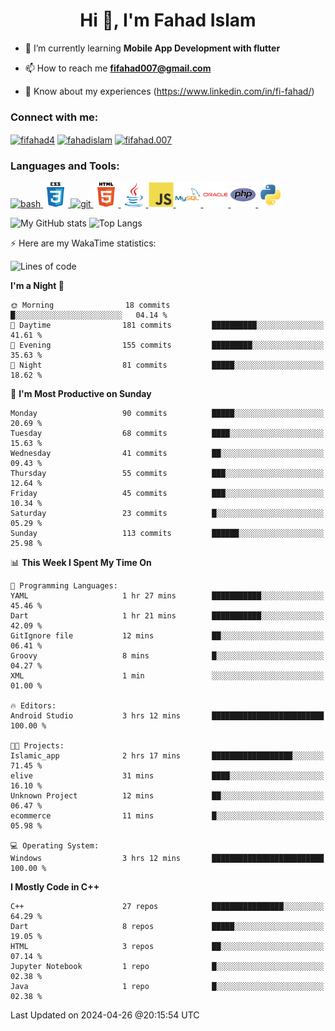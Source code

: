 <h1 align="center">Hi 👋, I'm Fahad Islam</h1>


- 🌱 I’m currently learning **Mobile App Development with flutter**

- 📫 How to reach me **fifahad007@gmail.com**

- 📄 Know about my experiences (https://www.linkedin.com/in/fi-fahad/)

<h3 align="left">Connect with me:</h3>
<p align="left">
<a href="https://twitter.com/fifahad4" target="blank"><img align="center" src="https://raw.githubusercontent.com/rahuldkjain/github-profile-readme-generator/master/src/images/icons/Social/twitter.svg" alt="fifahad4" height="30" width="40" /></a>
<a href="https://www.linkedin.com/in/fi-fahad/" target="blank"><img align="center" src="https://raw.githubusercontent.com/rahuldkjain/github-profile-readme-generator/master/src/images/icons/Social/linked-in-alt.svg" alt="fahadislam" height="30" width="40" /></a>
<a href="https://fb.com/fifahad.007" target="blank"><img align="center" src="https://raw.githubusercontent.com/rahuldkjain/github-profile-readme-generator/master/src/images/icons/Social/facebook.svg" alt="fifahad.007" height="30" width="40" /></a>
</p>

<h3 align="left">Languages and Tools:</h3>
<p align="left"> <a href="https://www.gnu.org/software/bash/" target="_blank" rel="noreferrer"> <img src="https://www.vectorlogo.zone/logos/gnu_bash/gnu_bash-icon.svg" alt="bash" width="40" height="40"/> </a> <a href="https://www.w3schools.com/css/" target="_blank" rel="noreferrer"> <img src="https://raw.githubusercontent.com/devicons/devicon/master/icons/css3/css3-original-wordmark.svg" alt="css3" width="40" height="40"/> </a> <a href="https://git-scm.com/" target="_blank" rel="noreferrer"> <img src="https://www.vectorlogo.zone/logos/git-scm/git-scm-icon.svg" alt="git" width="40" height="40"/> </a> <a href="https://www.w3.org/html/" target="_blank" rel="noreferrer"> <img src="https://raw.githubusercontent.com/devicons/devicon/master/icons/html5/html5-original-wordmark.svg" alt="html5" width="40" height="40"/> </a> <a href="https://www.java.com" target="_blank" rel="noreferrer"> <img src="https://raw.githubusercontent.com/devicons/devicon/master/icons/java/java-original.svg" alt="java" width="40" height="40"/> </a> <a href="https://developer.mozilla.org/en-US/docs/Web/JavaScript" target="_blank" rel="noreferrer"> <img src="https://raw.githubusercontent.com/devicons/devicon/master/icons/javascript/javascript-original.svg" alt="javascript" width="40" height="40"/> </a> <a href="https://www.mysql.com/" target="_blank" rel="noreferrer"> <img src="https://raw.githubusercontent.com/devicons/devicon/master/icons/mysql/mysql-original-wordmark.svg" alt="mysql" width="40" height="40"/> </a> <a href="https://www.oracle.com/" target="_blank" rel="noreferrer"> <img src="https://raw.githubusercontent.com/devicons/devicon/master/icons/oracle/oracle-original.svg" alt="oracle" width="40" height="40"/> </a> <a href="https://www.php.net" target="_blank" rel="noreferrer"> <img src="https://raw.githubusercontent.com/devicons/devicon/master/icons/php/php-original.svg" alt="php" width="40" height="40"/> </a> <a href="https://www.python.org" target="_blank" rel="noreferrer"> <img src="https://raw.githubusercontent.com/devicons/devicon/master/icons/python/python-original.svg" alt="python" width="40" height="40"/> </a> </p>

![My GitHub stats](https://github-readme-stats.vercel.app/api?username=Fahaddada47&show_icons=true&theme=radical)
![Top Langs](https://github-readme-stats.vercel.app/api/top-langs/?username=Fahaddada47&layout=donut)


⚡ Here are my WakaTime statistics:

<!--START_SECTION:waka-->
![Lines of code](https://img.shields.io/badge/From%20Hello%20World%20I%27ve%20Written-480.8%20thousand%20lines%20of%20code-blue)

**I'm a Night 🦉** 

```text
🌞 Morning                18 commits          █░░░░░░░░░░░░░░░░░░░░░░░░   04.14 % 
🌆 Daytime                181 commits         ██████████░░░░░░░░░░░░░░░   41.61 % 
🌃 Evening                155 commits         █████████░░░░░░░░░░░░░░░░   35.63 % 
🌙 Night                  81 commits          █████░░░░░░░░░░░░░░░░░░░░   18.62 % 
```
📅 **I'm Most Productive on Sunday** 

```text
Monday                   90 commits          █████░░░░░░░░░░░░░░░░░░░░   20.69 % 
Tuesday                  68 commits          ████░░░░░░░░░░░░░░░░░░░░░   15.63 % 
Wednesday                41 commits          ██░░░░░░░░░░░░░░░░░░░░░░░   09.43 % 
Thursday                 55 commits          ███░░░░░░░░░░░░░░░░░░░░░░   12.64 % 
Friday                   45 commits          ███░░░░░░░░░░░░░░░░░░░░░░   10.34 % 
Saturday                 23 commits          █░░░░░░░░░░░░░░░░░░░░░░░░   05.29 % 
Sunday                   113 commits         ██████░░░░░░░░░░░░░░░░░░░   25.98 % 
```


📊 **This Week I Spent My Time On** 

```text
💬 Programming Languages: 
YAML                     1 hr 27 mins        ███████████░░░░░░░░░░░░░░   45.46 % 
Dart                     1 hr 21 mins        ███████████░░░░░░░░░░░░░░   42.09 % 
GitIgnore file           12 mins             ██░░░░░░░░░░░░░░░░░░░░░░░   06.41 % 
Groovy                   8 mins              █░░░░░░░░░░░░░░░░░░░░░░░░   04.27 % 
XML                      1 min               ░░░░░░░░░░░░░░░░░░░░░░░░░   01.00 % 

🔥 Editors: 
Android Studio           3 hrs 12 mins       █████████████████████████   100.00 % 

🐱‍💻 Projects: 
Islamic_app              2 hrs 17 mins       ██████████████████░░░░░░░   71.45 % 
elive                    31 mins             ████░░░░░░░░░░░░░░░░░░░░░   16.10 % 
Unknown Project          12 mins             ██░░░░░░░░░░░░░░░░░░░░░░░   06.47 % 
ecommerce                11 mins             █░░░░░░░░░░░░░░░░░░░░░░░░   05.98 % 

💻 Operating System: 
Windows                  3 hrs 12 mins       █████████████████████████   100.00 % 
```

**I Mostly Code in C++** 

```text
C++                      27 repos            ████████████████░░░░░░░░░   64.29 % 
Dart                     8 repos             █████░░░░░░░░░░░░░░░░░░░░   19.05 % 
HTML                     3 repos             ██░░░░░░░░░░░░░░░░░░░░░░░   07.14 % 
Jupyter Notebook         1 repo              █░░░░░░░░░░░░░░░░░░░░░░░░   02.38 % 
Java                     1 repo              █░░░░░░░░░░░░░░░░░░░░░░░░   02.38 % 
```




 Last Updated on 2024-04-26 @20:15:54 UTC
<!--END_SECTION:waka-->

